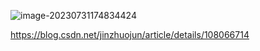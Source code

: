 ![image-20230731174834424](https://images-1318119468.cos.ap-shanghai.myqcloud.com/mytyproaimage-20230731174834424.png)



https://blog.csdn.net/jinzhuojun/article/details/108066714